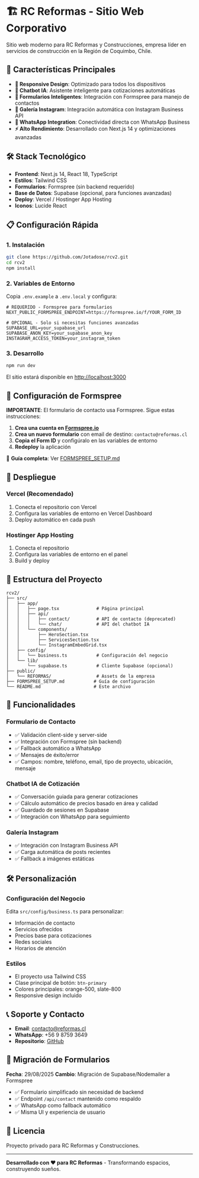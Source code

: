 # 🏗️ RC Reformas - Sitio Web Corporativo

Sitio web moderno para RC Reformas y Construcciones, empresa líder en servicios de construcción en la Región de Coquimbo, Chile.

## 🚀 Características Principales

- **📱 Responsive Design**: Optimizado para todos los dispositivos
- **🤖 Chatbot IA**: Asistente inteligente para cotizaciones automáticas
- **📝 Formularios Inteligentes**: Integración con Formspree para manejo de contactos
- **📸 Galería Instagram**: Integración automática con Instagram Business API
- **💬 WhatsApp Integration**: Conectividad directa con WhatsApp Business
- **⚡ Alto Rendimiento**: Desarrollado con Next.js 14 y optimizaciones avanzadas

## 🛠️ Stack Tecnológico

- **Frontend**: Next.js 14, React 18, TypeScript
- **Estilos**: Tailwind CSS
- **Formularios**: Formspree (sin backend requerido)
- **Base de Datos**: Supabase (opcional, para funciones avanzadas)
- **Deploy**: Vercel / Hostinger App Hosting
- **Iconos**: Lucide React

## 📋 Configuración Rápida

### 1. Instalación

```bash
git clone https://github.com/Jotadose/rcv2.git
cd rcv2
npm install
```

### 2. Variables de Entorno

Copia `.env.example` a `.env.local` y configura:

```env
# REQUERIDO - Formspree para formularios
NEXT_PUBLIC_FORMSPREE_ENDPOINT=https://formspree.io/f/YOUR_FORM_ID

# OPCIONAL - Solo si necesitas funciones avanzadas
SUPABASE_URL=your_supabase_url
SUPABASE_ANON_KEY=your_supabase_anon_key
INSTAGRAM_ACCESS_TOKEN=your_instagram_token
```

### 3. Desarrollo

```bash
npm run dev
```

El sitio estará disponible en [http://localhost:3000](http://localhost:3000)

## 📝 Configuración de Formspree

**IMPORTANTE**: El formulario de contacto usa Formspree. Sigue estas instrucciones:

1. **Crea una cuenta en [Formspree.io](https://formspree.io)**
2. **Crea un nuevo formulario** con email de destino: `contacto@reformas.cl`
3. **Copia el Form ID** y configúralo en las variables de entorno
4. **Redeploy** la aplicación

📖 **Guía completa**: Ver [FORMSPREE_SETUP.md](./FORMSPREE_SETUP.md)

## 🚀 Despliegue

### Vercel (Recomendado)

1. Conecta el repositorio con Vercel
2. Configura las variables de entorno en Vercel Dashboard
3. Deploy automático en cada push

### Hostinger App Hosting

1. Conecta el repositorio
2. Configura las variables de entorno en el panel
3. Build y deploy

## 📂 Estructura del Proyecto

```
rcv2/
├── src/
│   ├── app/
│   │   ├── page.tsx              # Página principal
│   │   ├── api/
│   │   │   ├── contact/          # API de contacto (deprecated)
│   │   │   └── chat/             # API del chatbot IA
│   │   └── components/
│   │       ├── HeroSection.tsx
│   │       ├── ServicesSection.tsx
│   │       └── InstagramEmbedGrid.tsx
│   ├── config/
│   │   └── business.ts           # Configuración del negocio
│   └── lib/
│       └── supabase.ts           # Cliente Supabase (opcional)
├── public/
│   └── REFORMAS/                 # Assets de la empresa
├── FORMSPREE_SETUP.md           # Guía de configuración
└── README.md                    # Este archivo
```

## 🔧 Funcionalidades

### Formulario de Contacto

- ✅ Validación client-side y server-side
- ✅ Integración con Formspree (sin backend)
- ✅ Fallback automático a WhatsApp
- ✅ Mensajes de éxito/error
- ✅ Campos: nombre, teléfono, email, tipo de proyecto, ubicación, mensaje

### Chatbot IA de Cotización

- ✅ Conversación guiada para generar cotizaciones
- ✅ Cálculo automático de precios basado en área y calidad
- ✅ Guardado de sesiones en Supabase
- ✅ Integración con WhatsApp para seguimiento

### Galería Instagram

- ✅ Integración con Instagram Business API
- ✅ Carga automática de posts recientes
- ✅ Fallback a imágenes estáticas

## 🛠️ Personalización

### Configuración del Negocio

Edita `src/config/business.ts` para personalizar:

- Información de contacto
- Servicios ofrecidos
- Precios base para cotizaciones
- Redes sociales
- Horarios de atención

### Estilos

- El proyecto usa Tailwind CSS
- Clase principal de botón: `btn-primary`
- Colores principales: orange-500, slate-800
- Responsive design incluido

## 📞 Soporte y Contacto

- **Email**: contacto@reformas.cl
- **WhatsApp**: +56 9 8759 3649
- **Repositorio**: [GitHub](https://github.com/Jotadose/rcv2)

## 🔄 Migración de Formularios

**Fecha**: 29/08/2025
**Cambio**: Migración de Supabase/Nodemailer a Formspree

- ✅ Formulario simplificado sin necesidad de backend
- ✅ Endpoint `/api/contact` mantenido como respaldo
- ✅ WhatsApp como fallback automático
- ✅ Misma UI y experiencia de usuario

## 📝 Licencia

Proyecto privado para RC Reformas y Construcciones.

---

**Desarrollado con ❤️ para RC Reformas** - Transformando espacios, construyendo sueños.
